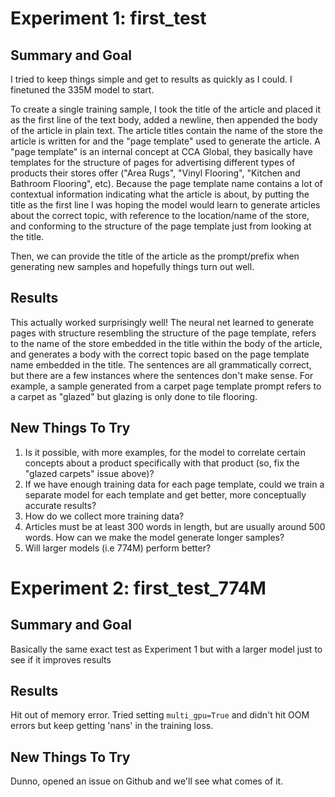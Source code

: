 # Experiment 1: first_test

## Summary and Goal 

I tried to keep things simple and get to results as quickly as I could. I
finetuned the 335M model to start.

To create a single training sample, I took the title of the article and placed
it as the first line of the text body, added a newline, then appended the body
of the article in plain text. The article titles contain the name of the store
the article is written for and the "page template" used to generate the
article. A "page template" is an internal concept at CCA Global, they basically
have templates for the structure of pages for advertising different types of products their
stores offer ("Area Rugs", "Vinyl Flooring", "Kitchen and Bathroom Flooring",
etc). Because the page template name contains a lot of contextual information
indicating what the article is about, by putting the title as the first line I
was hoping the model would learn to generate articles about the correct topic,
with reference to the location/name of the store, and  conforming to the
structure of the page template just from looking at the title.

Then, we can provide the title of the article as the prompt/prefix when generating new samples and hopefully things turn out well.

## Results

This actually worked surprisingly well! The neural net learned to generate
pages with structure resembling the structure of the page template, refers to
the name of the store embedded in the title within the body of the article, and
generates a body with the correct topic based on the page template name
embedded in the title. The sentences are all grammatically correct, but there
are a few instances where the sentences don't make sense. For example, a sample
generated from a carpet page template prompt refers to a carpet as "glazed" but
glazing is only done to tile flooring.

## New Things To Try

1. Is it possible, with more examples, for the model to correlate certain concepts about a product specifically with that product (so, fix the "glazed carpets" issue above)?
2. If we have enough training data for each page template, could we train a separate model for each template and get better, more conceptually accurate results?
3. How do we collect more training data?
4. Articles must be at least 300 words in length, but are usually around 500 words. How can we make the model generate longer samples?
5. Will larger models (i.e 774M) perform better?

# Experiment 2: first_test_774M

## Summary and Goal 

Basically the same exact test as Experiment 1 but with a larger model just to
see if it improves results

## Results

Hit out of memory error. Tried setting `multi_gpu=True` and didn't hit OOM errors but keep getting 'nans' in the training loss. 

## New Things To Try

Dunno, opened an issue on Github and we'll see what comes of it.
